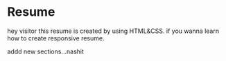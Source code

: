 # Resume
hey visitor this resume is created by using HTML&amp;CSS. if you wanna learn how to create responsive resume.

addd new sections...nashit

